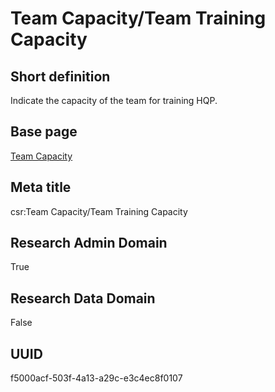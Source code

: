# Team Capacity/Team Training Capacity
## Short definition
Indicate the capacity of the team for training HQP.
## Base page
[Team Capacity](https://github.com/EuroCRIS/CASRAI-Dictionairies/blob/main/Objects/Team%20Capacity.md)
## Meta title
csr:Team Capacity/Team Training Capacity
## Research Admin Domain
True
## Research Data Domain
False
## UUID
f5000acf-503f-4a13-a29c-e3c4ec8f0107
